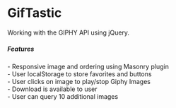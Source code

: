 <h1>GifTastic</h1>

<p>Working with the GIPHY API using jQuery.</p>

<h5>Features</h5>
- Responsive image and ordering using Masonry plugin<br>
- User localStorage to store favorites and buttons<br>
- User clicks on image to play/stop Giphy Images<br>
- Download is available to user<br>
- User can query 10 additional images<br>
